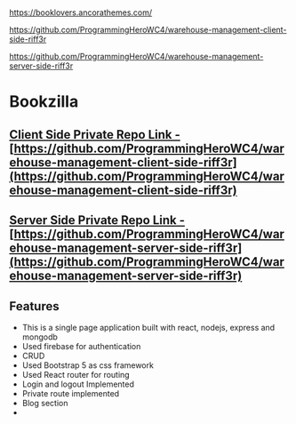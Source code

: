 #

https://booklovers.ancorathemes.com/

https://github.com/ProgrammingHeroWC4/warehouse-management-client-side-riff3r

https://github.com/ProgrammingHeroWC4/warehouse-management-server-side-riff3r

# Bookzilla

## [Client Side Private Repo Link -](https://github.com/ProgrammingHeroWC4/warehouse-management-client-side-riff3r) [https://github.com/ProgrammingHeroWC4/warehouse-management-client-side-riff3r](https://github.com/ProgrammingHeroWC4/warehouse-management-client-side-riff3r)

## [Server Side Private Repo Link -](https://github.com/ProgrammingHeroWC4/warehouse-management-server-side-riff3r) [https://github.com/ProgrammingHeroWC4/warehouse-management-server-side-riff3r](https://github.com/ProgrammingHeroWC4/warehouse-management-server-side-riff3r)

<!-- ## [Firebase Hosting link -](https://ruhul-s-consultancy.web.app/) [https://ruhul-s-consultancy.web.app/](https://ruhul-s-consultancy.web.app/) -->

## Features

- This is a single page application built with react, nodejs, express and mongodb
- Used firebase for authentication
- CRUD
- Used Bootstrap 5 as css framework
- Used React router for routing
- Login and logout Implemented
- Private route implemented
- Blog section
-
